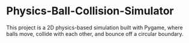 # Physics-Ball-Collision-Simulator
This project is a 2D physics-based simulation built with Pygame, where balls move, collide with each other, and bounce off a circular boundary.
